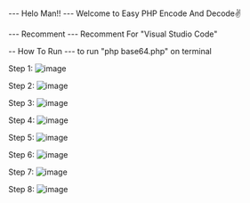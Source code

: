 --- Helo Man!! ---
Welcome to Easy PHP Encode And Decode✌️

--- Recomment ---
Recomment For "Visual Studio Code"

-- How To Run ---
to run "php base64.php" on terminal

Step 1:
![image](https://cdn.discordapp.com/attachments/943696635219824680/984787640685572126/unknown.png)

Step 2:
![image](https://cdn.discordapp.com/attachments/943696635219824680/984787878993342504/unknown.png)

Step 3:
![image](https://cdn.discordapp.com/attachments/943696635219824680/984787984870158426/unknown.png)

Step 4:
![image](https://cdn.discordapp.com/attachments/943696635219824680/984788089643884554/unknown.png)

Step 5:
![image](https://cdn.discordapp.com/attachments/943696635219824680/984788101106913290/unknown.png)

Step 6:
![image](https://cdn.discordapp.com/attachments/943696635219824680/984788181788524554/unknown.png)

Step 7:
![image](https://cdn.discordapp.com/attachments/943696635219824680/984788292807561246/unknown.png)

Step 8:
![image](https://cdn.discordapp.com/attachments/943696635219824680/984788363678711818/unknown.png)
